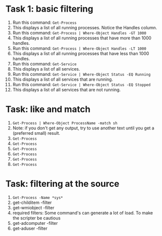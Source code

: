 # Task 1: basic filtering
1. Run this command: ```Get-Process```
1. This displays a list of all running processes. Notice the Handles column.
1. Run this command: ```Get-Process | Where-Object Handles -GT 1000```
1. This displays a list of all running processes that have more than 1000 handles.
1. Run this command: ```Get-Process | Where-Object Handles -LT 1000```
1. This displays a list of all running processes that have less than 1000 handles.
1. Run this command: ```Get-Service```
1. This displays a list of all services.
1. Run this command: ```Get-Service | Where-Object Status -EQ Running```
1. This displays a list of all services that are running.
1. Run this command: ```Get-Service | Where-Object Status -EQ Stopped```
1. This displays a list of all services that are not running.


# Task: like and match
1. ```Get-Process | Where-Object ProcessName -match sh```
1. Note: if you don't get any output, try to use another text until you get a (preferred small) result.
1. ```Get-Process```
1. ```Get-Process```
1. ```Get-Process```
1. ```Get-Process```
1. ```Get-Process```
1. ```Get-Process```

# Task: filtering at the source
1. ```Get-Process -Name *sys*```
1. get-childitem -filter
1. get-wmiobject -filter
1. required filters: Some command's can generate a lot of load. To make the scripter be cautious 
1. get-adcomputer -filter
1. get-aduser -filter
